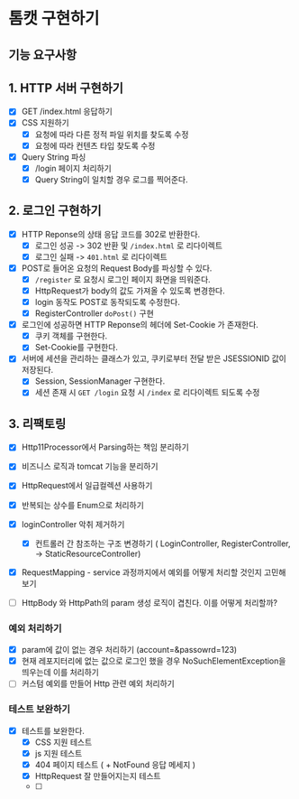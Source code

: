 # 톰캣 구현하기

## 기능 요구사항

## 1. HTTP 서버 구현하기

- [x] GET /index.html 응답하기
- [x] CSS 지원하기
    - [x] 요청에 따라 다른 정적 파일 위치를 찾도록 수정
    - [x] 요청에 따라 컨텐츠 타입 찾도록 수정
- [x] Query String 파싱
    - [x] /login 페이지 처리하기
    - [x] Query String이 일치할 경우 로그를 찍어준다.

## 2. 로그인 구현하기

- [x] HTTP Reponse의 상태 응답 코드를 302로 반환한다.
    - [x] 로그인 성공 -> 302 반환 및 `/index.html` 로 리다이렉트
    - [x] 로그인 실패 -> `401.html` 로 리다이렉트
- [x] POST로 들어온 요청의 Request Body를 파싱할 수 있다.
    - [x] `/register` 로 요청시 로그인 페이지 화면을 띄워준다.
    - [x] HttpRequest가 body의 값도 가져올 수 있도록 변경한다.
    - [x] login 동작도 POST로 동작되도록 수정한다.
    - [x] RegisterController `doPost()` 구현
- [x] 로그인에 성공하면 HTTP Reponse의 헤더에 Set-Cookie 가 존재한다.
  - [x] 쿠키 객체를 구현한다.
  - [x] Set-Cookie를 구현한다.
- [x] 서버에 세션을 관리하는 클래스가 있고, 쿠키로부터 전달 받은 JSESSIONID 값이 저장된다.
  - [x] Session, SessionManager 구현한다.
  - [x] 세션 존재 시 `GET /login` 요청 시 `/index` 로 리다이렉트 되도록 수정

## 3. 리팩토링

- [x] Http11Processor에서 Parsing하는 책임 분리하기
- [x] 비즈니스 로직과 tomcat 기능을 분리하기
- [x] HttpRequest에서 일급컬렉션 사용하기
- [x] 반복되는 상수를 Enum으로 처리하기
- [x] loginController 악취 제거하기
  - [x] 컨트롤러 간 참조하는 구조 변경하기 ( LoginController, RegisterController,  -> StaticResourceController)
- [x] RequestMapping - service 과정까지에서 예외를 어떻게 처리할 것인지 고민해보기
- [ ] HttpBody 와 HttpPath의 param 생성 로직이 겹친다. 이를 어떻게 처리할까?


### 예외 처리하기

- [x] param에 값이 없는 경우 처리하기 (account=&passowrd=123)
- [x] 현재 레포지터리에 없는 값으로 로그인 했을 경우 NoSuchElementException을 띄우는데 이를 처리하기
- [ ] 커스텀 예외를 만들어 Http 관련 예외 처리하기

### 테스트 보완하기

- [x] 테스트를 보완한다.
  - [x] CSS 지원 테스트
  - [x] js 지원 테스트
  - [x] 404 페이지 테스트 ( + NotFound 응답 메세지 )
  - [x] HttpRequest 잘 만들어지는지 테스트
  - [ ] 
